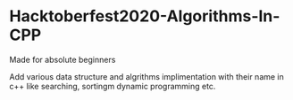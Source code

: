 # Hacktoberfest2020-Algorithms-In-CPP
Made for absolute beginners

Add various data structure and algrithms implimentation with their name in c++ like searching, sortingm dynamic programming etc.
